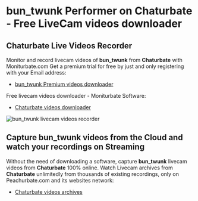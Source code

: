 # bun_twunk Performer on Chaturbate - Free LiveCam videos downloader

## Chaturbate Live Videos Recorder

Monitor and record livecam videos of **bun_twunk** from **Chaturbate** with Moniturbate.com
Get a premium trial for free by just and only registering with your Email address:
* [bun_twunk Premium videos downloader](https://moniturbate.com/request-demo-licence-key.html)

Free livecam videos downloader - Moniturbate Software:
* [Chaturbate videos downloader](https://moniturbate.com/moniturbate-download-software.html)

![bun_twunk livecam videos recorder](https://peachurnet.com/templates/moniturbate-software.png)


## Capture bun_twunk videos from the Cloud and watch your recordings on Streaming

Without the need of downloading a software, capture **bun_twunk** livecam videos from **Chaturbate** 100% online.
Watch Livecam archives from **Chaturbate** unlimitedly from thousands of existing recordings, only on Peachurbate.com and its websites network:
* [Chaturbate videos archives](https://peachurnet.com/)